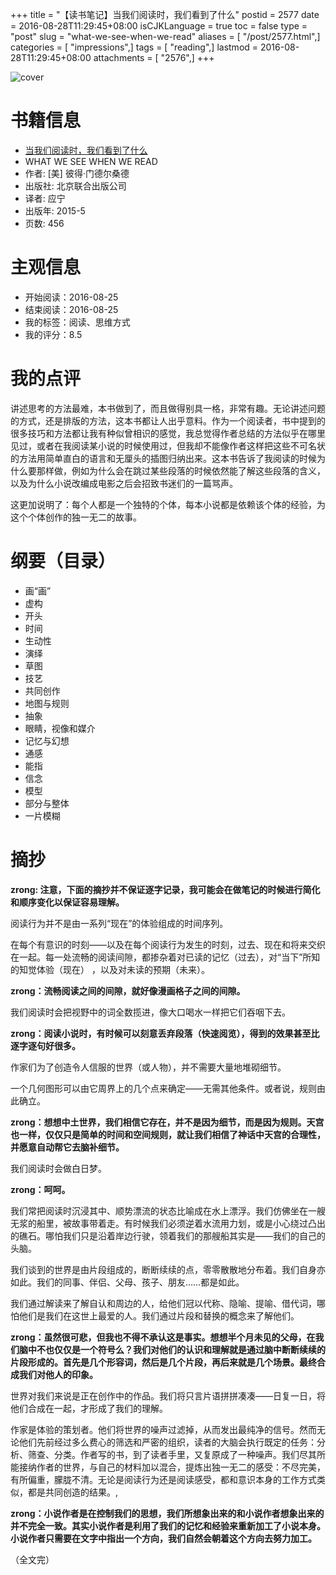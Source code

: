+++
title = "【读书笔记】当我们阅读时，我们看到了什么"
postid = 2577
date = 2016-08-28T11:29:45+08:00
isCJKLanguage = true
toc = false
type = "post"
slug = "what-we-see-when-we-read"
aliases = [ "/post/2577.html",]
categories = [ "impressions",]
tags = [ "reading",]
lastmod = 2016-08-28T11:29:45+08:00
attachments = [ "2576",]
+++


![cover][51]

<!--more-->

# 书籍信息

- [当我们阅读时，我们看到了什么][1]
- WHAT WE SEE WHEN WE READ
- 作者: [美] 彼得·门德尔桑德 
- 出版社: 北京联合出版公司
- 译者: 应宁
- 出版年: 2015-5
- 页数: 456

# 主观信息

- 开始阅读：2016-08-25
- 结束阅读：2016-08-25
- 我的标签：阅读、思维方式
- 我的评分：8.5

# 我的点评

讲述思考的方法最难，本书做到了，而且做得别具一格，非常有趣。无论讲述问题的方式，还是排版的方法，这本书都让人出乎意料。作为一个阅读者，书中提到的很多技巧和方法都让我有种似曾相识的感觉，我总觉得作者总结的方法似乎在哪里见过，或者在我阅读某小说的时候使用过，但我却不能像作者这样把这些不可名状的方法用简单直白的语言和无厘头的插图归纳出来。这本书告诉了我阅读的时候为什么要那样做，例如为什么会在跳过某些段落的时候依然能了解这些段落的含义，以及为什么小说改编成电影之后会招致书迷们的一篇骂声。

这更加说明了：每个人都是一个独特的个体，每本小说都是依赖该个体的经验，为这个个体创作的独一无二的故事。

# 纲要（目录）

- 画“画”
- 虚构
- 开头
- 时间
- 生动性
- 演绎
- 草图
- 技艺
- 共同创作
- 地图与规则
- 抽象
- 眼睛，视像和媒介
- 记忆与幻想
- 通感
- 能指
- 信念
- 模型
- 部分与整体
- 一片模糊

# 摘抄

**zrong: 注意，下面的摘抄并不保证逐字记录，我可能会在做笔记的时候进行简化和顺序变化以保证容易理解。**

阅读行为并不是由一系列“现在”的体验组成的时间序列。

在每个有意识的时刻——以及在每个阅读行为发生的时刻，过去、现在和将来交织在一起。每一处流畅的阅读间隙，都掺杂着对已读的记忆（过去），对“当下”所知的知觉体验（现在） ，以及对未读的预期（未来）。

**zrong：流畅阅读之间的间隙，就好像漫画格子之间的间隙。**

我们阅读时会把视野中的词全数揽进，像大口喝水一样把它们吞咽下去。

**zrong：阅读小说时，有时候可以刻意丢弃段落（快速阅览），得到的效果甚至比逐字逐句好很多。**

作家们为了创造令人信服的世界（或人物），并不需要大量地堆砌细节。

一个几何图形可以由它周界上的几个点来确定——无需其他条件。或者说，规则由此确立。

**zrong：想想中土世界，我们相信它存在，并不是因为细节，而是因为规则。天宫也一样，仅仅只是简单的时间和空间规则，就让我们相信了神话中天宫的合理性，并愿意自动帮它去脑补细节。**

我们阅读时会做白日梦。

**zrong：呵呵。**

我们常把阅读时沉浸其中、顺势漂流的状态比喻成在水上漂浮。我们仿佛坐在一艘无浆的船里，被故事带着走。有时候我们必须逆着水流用力划，或是小心绕过凸出的礁石。哪怕我们只是沿着岸边行驶，领着我们的那艘船其实是——我们的自己的头脑。

我们谈到的世界是由片段组成的，断断续续的点，零零散散地分布着。我们自身亦如此。我们的同事、伴侣、父母、孩子、朋友……都是如此。

我们通过解读来了解自认和周边的人，给他们冠以代称、隐喻、提喻、借代词，哪怕他们是我们在这世上最爱的人。我们通过片段和替换的概念来了解他们。

**zrong：虽然很可悲，但我也不得不承认这是事实。想想半个月未见的父母，在我们脑中不也仅仅是一个符号么？我们对他们的认识和理解就是通过脑中断断续续的片段形成的。首先是几个形容词，然后是几个片段，再后来就是几个场景。最终合成我们对他人的印象。**

世界对我们来说是正在创作中的作品。我们将只言片语拼拼凑凑——日复一日，将他们合成在一起，才形成了我们的理解。

作家是体验的策划者。他们将世界的噪声过滤掉，从而发出最纯净的信号。然而无论他们先前经过多么费心的筛选和严密的组织，读者的大脑会执行既定的任务：分析、筛查、分类。作者写的书，到了读者手里，又复原成了一种噪声。我们尽其所能接纳作者的世界，与自己的材料加以混合，提炼出独一无二的感受：不尽完美，有所偏重，朦胧不清。无论是阅读行为还是阅读感受，都和意识本身的工作方式类似，都是共同创造的结果。,

**zrong：小说作者是在控制我们的思想，我们所想象出来的和小说作者想象出来的并不完全一致。其实小说作者是利用了我们的记忆和经验来重新加工了小说本身。小说作者只需要在文字中指出一个方向，我们自然会朝着这个方向去努力加工。**

（全文完）

[1]: https://book.douban.com/subject/26411095/
[51]: /uploads/2016/08/s28098000.jpg
